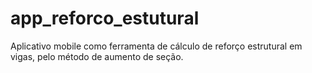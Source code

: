 # app_reforco_estutural
Aplicativo mobile como ferramenta de cálculo de reforço estrutural em vigas, pelo método de aumento de seção.
